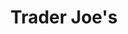 ---
title: "Trader Joe's"
url: /las-vegas/trader-joes-centennial-center-boulevard/
shop: Supermarkt
---